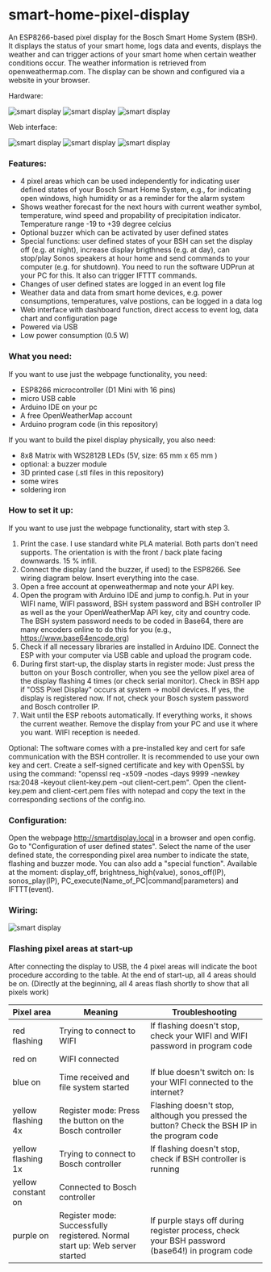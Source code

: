 # smart-home-pixel-display
An ESP8266-based pixel display for the Bosch Smart Home System (BSH). It displays the status of your smart home, logs data and events, displays the weather and can trigger actions of your smart home when certain weather conditions occur. The weather information is retrieved from openweathermap.com. The display can be shown and configured via a website in your browser.

Hardware:

![smart display](https://github.com/tobo-123/smart-home-pixel-display/blob/main/pictures/front.jpg)
![smart display](https://github.com/tobo-123/smart-home-pixel-display/blob/main/pictures/weather_and_states.jpg)
![smart display](https://github.com/tobo-123/smart-home-pixel-display/blob/main/pictures/assembly.jpg)

Web interface:

![smart display](https://github.com/tobo-123/smart-home-pixel-display/blob/main/pictures/dashboard.png)
![smart display](https://github.com/tobo-123/smart-home-pixel-display/blob/main/pictures/chart3.png)
![smart display](https://github.com/tobo-123/smart-home-pixel-display/blob/main/pictures/config.png)

### Features:

- 4 pixel areas which can be used independently for indicating user defined states of your Bosch Smart Home System, e.g., for indicating open windows, high humidity or as a reminder for the alarm system
- Shows weather forecast for the next hours with current weather symbol, temperature, wind speed and propability of precipitation indicator. Temperature range -19 to +39 degree celcius
- Optional buzzer which can be activated by user defined states
- Special functions: user defined states of your BSH can set the display off (e.g. at night), increase display brigthness (e.g. at day), can stop/play Sonos speakers at hour home and send commands to your computer (e.g. for shutdown). You need to run the software UDPrun at your PC for this. It also can trigger IFTTT commands.
- Changes of user defined states are logged in an event log file
- Weather data and data from smart home devices, e.g. power consumptions, temperatures, valve postions, can be logged in a data log
- Web interface with dashboard function, direct access to event log, data chart and configuration page
- Powered via USB
- Low power consumption (0.5 W)

### What you need:

If you want to use just the webpage functionality, you need:
- ESP8266 microcontroller (D1 Mini with 16 pins)
- micro USB cable
- Arduino IDE on your pc
- A free OpenWeatherMap account
- Arduino program code (in this repository)

If you want to build the pixel display physically, you also need:
- 8x8 Matrix with WS2812B LEDs (5V, size: 65 mm x 65 mm )
- optional: a buzzer module
- 3D printed case (.stl files in this repository)
- some wires
- soldering iron

### How to set it up:

If you want to use just the webpage functionality, start with step 3.

1. Print the case. I use standard white PLA material. Both parts don't need supports. The orientation is with the front / back plate facing downwards. 15 % infill.
2. Connect the display (and the buzzer, if used) to the ESP8266. See wiring diagram below. Insert everything into the case.
3. Open a free account at openweathermap and note your API key.
4. Open the program with Arduino IDE and jump to config.h. Put in your WIFI name, WIFI password, BSH system password and BSH controller IP as well as the your OpenWeatherMap API key, city and country code. The BSH system password needs to be coded in Base64, there are many encoders online to do this for you (e.g., https://www.base64encode.org)
5. Check if all necessary libraries are installed in Arduino IDE. Connect the ESP with your computer via USB cable and upload the program code.
6. During first start-up, the display starts in register mode: Just press the button on your Bosch controller, when you see the yellow pixel area of the display flashing 4 times (or check serial monitor). Check in BSH app if "OSS Pixel Display" occurs at system -> mobil devices. If yes, the display is registered now. If not, check your Bosch system password and Bosch controller IP.
7. Wait until the ESP reboots automatically. If everything works, it shows the current weather. Remove the display from your PC and use it where you want. WIFI reception is needed.

Optional:
The software comes with a pre-installed key and cert for safe communication with the BSH controller. It is recommended to use your own key and cert. Create a self-signed certificate and key with OpenSSL by using the command: "openssl req -x509 -nodes -days 9999 -newkey rsa:2048 -keyout client-key.pem -out client-cert.pem". Open the client-key.pem and client-cert.pem files with notepad and copy the text in the corresponding sections of the config.ino. 

### Configuration:

Open the webpage http://smartdisplay.local in a browser and open config. Go to "Configuration of user defined states". Select the name of the user defined state, the corresponding pixel area number to indicate the state, flashing and buzzer mode. You can also add a "special function". Available at the moment: display_off, brightness_high(value), sonos_off(IP), sonos_play(IP), PC_execute(Name_of_PC|command|parameters) and IFTTT(event).

### Wiring:

![smart display](https://github.com/tobo-123/smart-home-pixel-display/blob/main/pictures/smart_pixel_display_wiring.png)

### Flashing pixel areas at start-up

After connecting the display to USB, the 4 pixel areas will indicate the boot procedure according to the table. At the end of start-up, all 4 areas should be on. (Directly at the beginning, all 4 areas flash shortly to show that all pixels work)

| Pixel area       | Meaning                                                                     | Troubleshooting                                                                                |
| ---------------- | --------------------------------------------------------------------------- | ---------------------------------------------------------------------------------------------- |
|red flashing      | Trying to connect to WIFI                                                   | If flashing doesn't stop, check your WIFI and WIFI password in program code                    |
|red on            | WIFI connected                                                              |                                                                                                |
|blue on           | Time received and file system started                                       | If blue doesn't switch on: Is your WIFI connected to the internet?                             |
|yellow flashing 4x| Register mode: Press the button on the Bosch controller                     | Flashing doesn't stop, although you pressed the button? Check the BSH IP in the program code   |
|yellow flashing 1x| Trying to connect to Bosch controller                                       | If flashing doesn't stop, check if BSH controller is running                                   |
|yellow constant on| Connected to Bosch controller                                               |                                                                                                | 
|purple on         | Register mode: Successfully registered. Normal start up: Web server started | If purple stays off during register process, check your BSH password (base64!) in program code |

